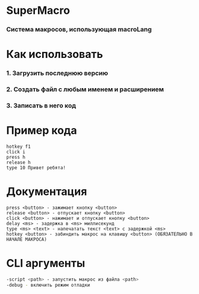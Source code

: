 # SuperMacro
### Система макросов, использующая macroLang

# Как использовать
### 1. Загрузить последнюю версию
### 2. Создать файл с любым именем и расширением
### 3. Записать в него код

# Пример кода
```macroLang
hotkey f1
click i
press h
release h
type 10 Привет ребята!
```

# Документация
```macroLang
press <button> - зажимает кнопку <button>
release <button> - отпускает кнопку <button>
click <button> - нажимает и отпускает кнопку <button>
delay <ms> - задержка в <ms> миллисекунд
type <ms> <text> - напечатать текст <text> с задержкой <ms>
hotkey <button> - забиндить макрос на клавишу <button> (ОБЯЗАТЕЛЬНО В НАЧАЛЕ МАКРОСА)
```

# CLI аргументы
```bash
-script <path> - запустить макрос из файла <path>
-debug - включить режим отладки
```
